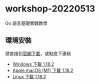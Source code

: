 # workshop-20220513

Go 語言基礎實戰教學

## 環境安裝

請直接到[官網下載](https://golang.org/dl/)，或點底下連結

* [Windows 下載 1.18.2](https://go.dev/dl/go1.18.2.windows-amd64.msi)
* [Apple macOS (M1) 下載 1.18.2](https://go.dev/dl/go1.18.2.darwin-arm64.pkg)
* [Linux 下載 1.18.2](https://go.dev/dl/go1.18.2.linux-amd64.tar.gz)
